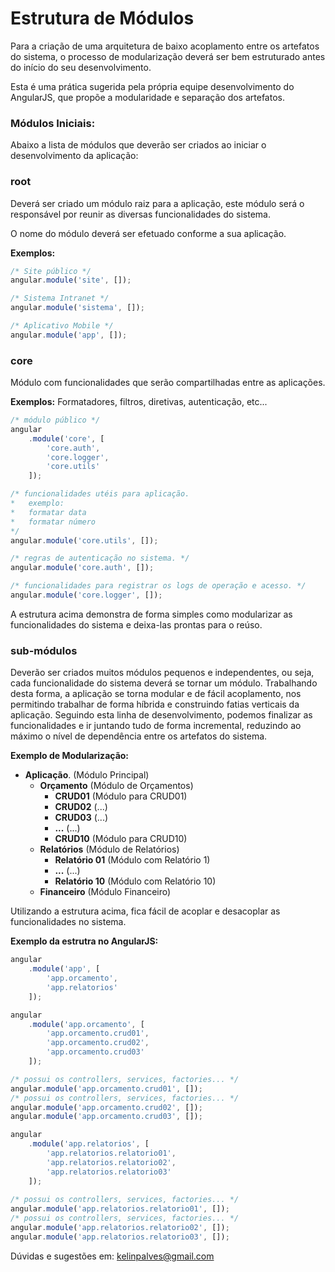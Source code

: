 # Estrutura de Módulos

Para a criação de uma arquitetura de baixo acoplamento entre os artefatos do sistema, o processo de modularização deverá ser bem estruturado antes do início do seu desenvolvimento.

Esta é uma prática sugerida pela própria equipe desenvolvimento do AngularJS, que propõe a modularidade e separação dos artefatos.

### Módulos Iniciais:

Abaixo a lista de módulos que deverão ser criados ao iniciar o desenvolvimento da aplicação:

### root

Deverá ser criado um módulo raiz para a aplicação, este módulo será o responsável por reunir as diversas funcionalidades do sistema.

O nome do módulo deverá ser efetuado conforme a sua aplicação.

**Exemplos:**

```js
/* Site público */
angular.module('site', []);

/* Sistema Intranet */
angular.module('sistema', []);

/* Aplicativo Mobile */
angular.module('app', []);
```

### core

Módulo com funcionalidades que serão compartilhadas entre as aplicações.

**Exemplos:** Formatadores, filtros, diretivas, autenticação, etc...

```js
/* módulo público */
angular
	.module('core', [
		'core.auth',
		'core.logger',
		'core.utils'
	]);

/* funcionalidades utéis para aplicação.
*   exemplo:
*	formatar data
*	formatar número
*/
angular.module('core.utils', []);

/* regras de autenticação no sistema. */
angular.module('core.auth', []);

/* funcionalidades para registrar os logs de operação e acesso. */
angular.module('core.logger', []);
```

A estrutura acima demonstra de forma simples como modularizar as funcionalidades do sistema e deixa-las prontas para o reúso.

### sub-módulos

Deverão ser criados muitos módulos pequenos e independentes, ou seja, cada funcionalidade do sistema deverá se tornar um módulo.
Trabalhando desta forma, a aplicação se torna modular e de fácil acoplamento, nos permitindo trabalhar de forma híbrida e construindo fatias verticais da aplicação.
Seguindo esta linha de desenvolvimento, podemos finalizar as funcionalidades e ir juntando tudo de forma incremental, reduzindo ao máximo o nível de dependência entre os artefatos do sistema.

**Exemplo de Modularização:**
	
* **Aplicação**. (Módulo Principal)
	*	**Orçamento** (Módulo de Orçamentos)
		* **CRUD01** (Módulo para CRUD01)
		* **CRUD02** (...)
		* **CRUD03** (...)
		* **...** (...)
		* **CRUD10** (Módulo para CRUD10)
	*	**Relatórios** (Módulo de Relatórios)
		* **Relatório 01** (Módulo com Relatório 1)
		* **...** (...)
		* **Relatório 10** (Módulo com Relatório 10)
	* 	**Financeiro** (Módulo Financeiro)

Utilizando a estrutura acima, fica fácil de acoplar e desacoplar as funcionalidades no sistema.

**Exemplo da estrutra no AngularJS:**

```js
angular
	.module('app', [
		'app.orcamento',
		'app.relatorios'
	]);

angular
	.module('app.orcamento', [
		'app.orcamento.crud01',
		'app.orcamento.crud02',
		'app.orcamento.crud03'
	]);

/* possui os controllers, services, factories... */
angular.module('app.orcamento.crud01', []);
/* possui os controllers, services, factories... */
angular.module('app.orcamento.crud02', []);
angular.module('app.orcamento.crud03', []);

angular
	.module('app.relatorios', [
		'app.relatorios.relatorio01',
		'app.relatorios.relatorio02',
		'app.relatorios.relatorio03'
	]);
	
/* possui os controllers, services, factories... */
angular.module('app.relatorios.relatorio01', []);
/* possui os controllers, services, factories... */
angular.module('app.relatorios.relatorio02', []);
angular.module('app.relatorios.relatorio03', []);
```

Dúvidas e sugestões em: kelinpalves@gmail.com
